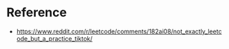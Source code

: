 # Reference

- https://www.reddit.com/r/leetcode/comments/182ai08/not_exactly_leetcode_but_a_practice_tiktok/